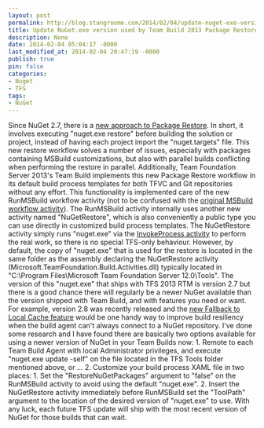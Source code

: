```yaml
---
layout: post
permalink: http://blog.stangroome.com/2014/02/04/update-nuget-exe-version-used-by-team-build-2013-package-restore/
title: Update NuGet.exe version used by Team Build 2013 Package Restore
description: None
date: 2014-02-04 05:04:17 -0000
last_modified_at: 2014-02-04 20:47:19 -0000
publish: true
pin: false
categories:
- Nuget
- TFS
tags:
- NuGet
---
```

Since NuGet 2.7, there is a [new approach to Package Restore](http://docs.nuget.org/docs/release-notes/nuget-2.7#The_New_Package_Restore_Workflow). In short, it involves executing "nuget.exe restore" before building the solution or project, instead of having each project import the "nuget.targets" file. This new restore workflow solves a number of issues, especially with packages containing MSBuild customizations, but also with parallel builds conflicting when performing the restore in parallel. Additionally, Team Foundation Server 2013's Team Build implements this new Package Restore workflow in its default build process templates for both TFVC and Git repositories without any effort. This functionality is implemented care of the new RunMSBuild workflow activity (not to be confused with the [original MSBuild workflow activity](http://msdn.microsoft.com/en-us/library/gg265783.aspx#Activity_MSBuild)). The RunMSBuild activity internally uses another new activity named "NuGetRestore", which is also conveniently a public type you can use directly in customized build process templates. The NuGetRestore activity simply runs "nuget.exe" via the [InvokeProcess activity](http://msdn.microsoft.com/en-us/library/gg265783.aspx#Activity_InvokeProcess) to perform the real work, so there is no special TFS-only behaviour. However, by default, the copy of "nuget.exe" that is used for the restore is located in the same folder as the assembly declaring the NuGetRestore activity (Microsoft.TeamFoundation.Build.Activities.dll) typically located in "C:\Program Files\Microsoft Team Foundation Server 12.0\Tools". The version of this "nuget.exe" that ships with TFS 2013 RTM is version 2.7 but there is a good chance there will regularly be a newer NuGet available than the version shipped with Team Build, and with features you need or want. For example, version 2.8 was recently released and the [new Fallback to Local Cache feature](http://docs.nuget.org/docs/release-notes/nuget-2.8#Fallback_to_Local_Cache) would be one handy way to improve build resiliency when the build agent can't always connect to a NuGet repository. I've done some research and I have found there are basically two options available for using a newer version of NuGet in your Team Builds now:
    1. Remote to each Team Build Agent with local Administrator privileges, and execute "nuget.exe update -self" on the file located in the TFS Tools folder mentioned above, or ...
    2. Customize your build process XAML file in two places:
      1. Set the "RestoreNuGetPackages" argument to "false" on the RunMSBuild activity to avoid using the default "nuget.exe".
      2. Insert the NuGetRestore activity immediately before RunMSBuild set the "ToolPath" argument to the location of the desired version of "nuget.exe" to use.
With any luck, each future TFS update will ship with the most recent version of NuGet for those builds that can wait.
